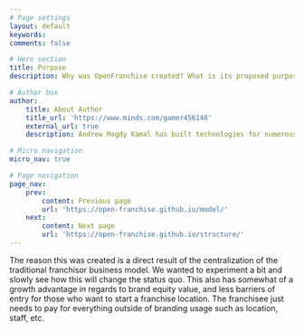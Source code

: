```yaml
---
# Page settings
layout: default
keywords:
comments: false

# Hero section
title: Purpose
description: Why was OpenFranchise created? What is its proposed purpose and advantage of the traditional franchise model?

# Author box
author:
    title: About Author
    title_url: 'https://www.minds.com/gamer456148'
    external_url: true
    description: Andrew Magdy Kamal has built technologies for numerous startups. He currently does research in Computational Genomics, Distributed Systems, and Quantum Computing. He is a Copt, and likes to play a variety of sports or build things in his free time.

# Micro navigation
micro_nav: true

# Page navigation
page_nav:
    prev:
        content: Previous page
        url: 'https://open-franchise.github.io/model/'
    next:
        content: Next page
        url: 'https://open-franchise.github.io/structure/'
---
```


The reason this was created is a direct result of the centralization of the traditional franchisor business model. We wanted to experiment a bit and slowly see how this  will change the status quo. This also has somewhat of a growth advantage in regards to brand equity value, and less barriers of entry for those who want to start a franchise location. The franchisee just needs to pay for everything outside of branding usage such as location, staff, etc.
